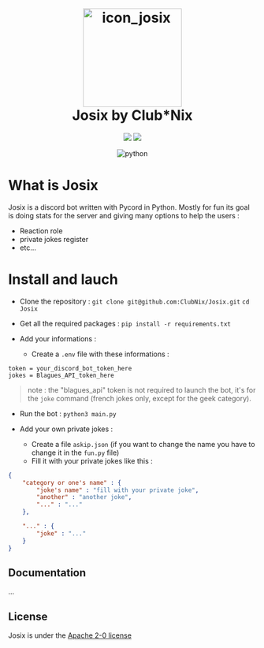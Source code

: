 

<h1 align="center">
  <img src="https://cdn.discordapp.com/attachments/693166692838408333/708425236730609704/1569691438417.png" alt="icon_josix"  height="200" width="200">
  <br>
  Josix by Club*Nix
  <br>
  </h1>
  
<p align="center">
  <a href="https://www.clubnix.fr/" alt="Club*Nix"><img src="https://img.shields.io/badge/A_project-Club*Nix-informational"/></a>
  <a href="https://github.com/ClubNix/Josix/blob/master/LICENSE" alt="apache"><img src="https://img.shields.io/github/license/ClubNix/Votix.svg" /></a>
</p>

<p align="center">
  <img src="https://img.shields.io/badge/python-3.8_|_3.9_|_3.10-blue" alt="python"/>
</p>

# What is Josix

Josix is a discord bot written with Pycord in Python. Mostly for fun its goal is doing stats for the server and giving many options to help the users :
- Reaction role 
- private jokes register
- etc...

# Install and lauch 
- Clone the repository :
`git clone git@github.com:ClubNix/Josix.git`
`cd Josix`

- Get all the required packages :
`pip install -r requirements.txt`

- Add your informations :
	- Create a `.env` file with these informations :
```
token = your_discord_bot_token_here
jokes = Blagues_API_token_here
```
> note : the "blagues_api" token is not required to launch the bot, it's for the `joke` command (french jokes only, except for the geek category).
- Run the bot :
`python3 main.py`

- Add your own private jokes :
	- Create a file `askip.json` (if you want to change the name you have to change it in the `fun.py` file)
	- Fill it with your private jokes like this :
```json
{
	"category or one's name" : {
		"joke's name" : "fill with your private joke",
		"another" : "another joke",
		"..." : "..."
	},

	"..." : {
		"joke" : "..."
	}
}
```

## Documentation
...

## License
Josix is under the [Apache 2-0 license](https://github.com/ClubNix/Josix/blob/master/LICENSE)
